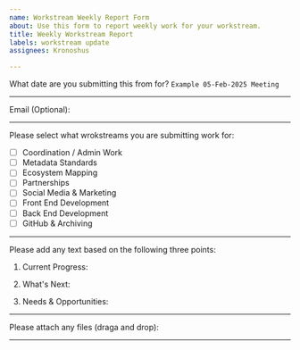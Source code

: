 ```yaml
---
name: Workstream Weekly Report Form
about: Use this form to report weekly work for your workstream.
title: Weekly Workstream Report
labels: workstream update
assignees: Kronoshus

---
```


What date are you submitting this from for? `Example 05-Feb-2025 Meeting`

---

Email (Optional):

---

Please select what wrokstreams you are submitting work for:
- [ ] Coordination / Admin Work
- [ ] Metadata Standards
- [ ] Ecosystem Mapping
- [ ] Partnerships
- [ ] Social Media & Marketing
- [ ] Front End Development
- [ ] Back End Development
- [ ] GitHub & Archiving

---

Please add any text based on the following three points:
1. Current Progress:

2. What's Next:

3. Needs & Opportunities:


---

Please attach any files (draga and drop):


---
